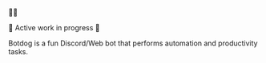 🤖🐶

🚧 Active work in progress 🚧

Botdog is a fun Discord/Web bot that performs automation and productivity tasks.
